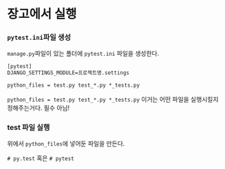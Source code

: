 # 장고에서 실행

### `pytest.ini`파일 생성

`manage.py`파일이 있는 폴더에 `pytest.ini` 파일을 생성한다.

```txt
[pytest]
DJANGO_SETTINGS_MODULE=프로젝트명.settings

python_files = test.py test_*.py *_tests.py 
```

`python_files = test.py test_*.py *_tests.py` 이거는 어떤 파일을 실행시킬지 정해주는거다. 필수 아님!



### test 파일 실행

위에서 `python_files`에 넣어둔 파일을 만든다.

`# py.test` 혹은 `# pytest`

